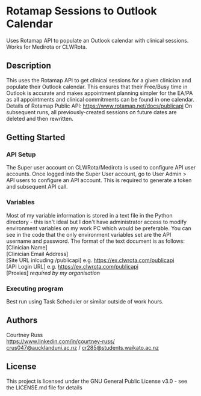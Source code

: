 # Rotamap Sessions to Outlook Calendar
Uses Rotamap API to populate an Outlook calendar with clinical sessions. Works for Medirota or CLWRota. 

## Description
This uses the Rotamap API to get clinical sessions for a given clinician and populate their Outlook calendar.  This ensures that their Free/Busy time in Outlook is accurate and makes appointment planning simpler for the EA/PA as all appointments and clinical commitments can be found in one calendar. Details of Rotamap Public API: https://www.rotamap.net/docs/publicapi
On subsequent runs, all previously-created sessions on future dates are deleted and then rewritten.

## Getting Started

### API Setup
The Super user account on CLWRota/Medirota is used to configure API user accounts.  Once logged into the Super User account, go to User Admin > API users to configure an API account. This is required to generate a token and subsequent API call.

### Variables

Most of my variable information is stored in a text file in the Python directory - this isn't ideal but I don't have administrator access to modify environment variables on my work PC which would be preferable. You can see in the code that the only environment variables set are the API username and password. 
The format of the text document is as follows:
<br>[Clinician Name]
<br>[Clinician Email Address]
<br>[Site URL inlcuding /publicapi] e.g. https://ex.clwrota.com/publicapi
<br>[API Login URL] e.g. https://ex.clwrota.com/publicapi
<br>[Proxies] _required by my organisation_

### Executing program

Best run using Task Scheduler or similar outside of work hours.

## Authors

Courtney Russ
<br>https://www.linkedin.com/in/courtney-russ/
<br>crus047@aucklanduni.ac.nz / cr285@students.waikato.ac.nz

## License

This project is licensed under the GNU General Public License v3.0 - see the LICENSE.md file for details
